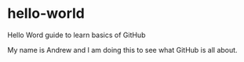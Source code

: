 # hello-world
Hello Word guide to learn basics of GitHub

My name is Andrew and I am doing this to see what GitHub is all about. 
